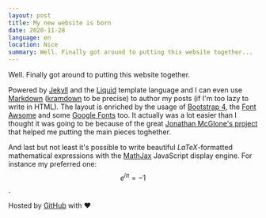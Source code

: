 ```yaml
---
layout: post
title: My new website is born
date: 2020-11-28
language: en
location: Nice
summary: Well. Finally got around to putting this website together...
---
```

Well. Finally got around to putting this website together.

Powered by [Jekyll](http://jekyllrb.com) and the [Liquid](https://shopify.github.io/liquid/)
template language and I can even use [Markdown](https://en.wikipedia.org/wiki/Markdown)
([kramdown](https://kramdown.gettalong.org/) to be precise) to author my posts
(if I'm too lazy to write in HTML).
The layout is enriched by the usage of
[Bootstrap 4](https://getbootstrap.com/), the
[Font Awsome](https://fontawesome.com/) and some
[Google Fonts](https://fonts.google.com/) too.
It actually was a lot easier than I thought it was going to be because of the
great [Jonathan McGlone's project](https://github.com/hankquinlan/hankquinlan.github.io/)
that helped me putting the main pieces toghether.

And last but not least it's possible to write beautiful *LaTeX*-formatted mathematical
expressions with the [MathJax](https://www.mathjax.org/) JavaScript display engine.
For instance my preferred one: $$ e^{i \pi} = -1 $$.

Hosted by [GitHub](https://github.com/madrisan/madrisan.github.io) with :heart:
